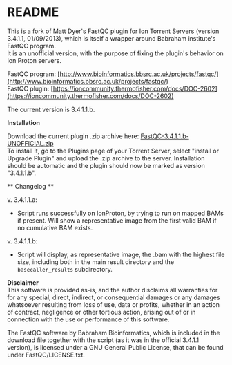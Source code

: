 # README #

This is a fork of Matt Dyer's FastQC plugin for Ion Torrent Servers (version 3.4.1.1, 01/09/2013), which is itself a wrapper around Babraham institute's FastQC program.  
It is an unofficial version, with the purpose of fixing the plugin's behavior on Ion Proton servers.  

FastQC program: [http://www.bioinformatics.bbsrc.ac.uk/projects/fastqc/](http://www.bioinformatics.bbsrc.ac.uk/projects/fastqc/)  
FastQC plugin: [https://ioncommunity.thermofisher.com/docs/DOC-2602](https://ioncommunity.thermofisher.com/docs/DOC-2602)

The current version is 3.4.1.1.b.

**Installation**  

Download the current plugin .zip archive here: [FastQC-3.4.1.1.b-UNOFFICIAL.zip](https://bitbucket.org/bioruffo/fastqc_plugin/downloads/FastQC-3.4.1.1.b-UNOFFICIAL.zip)  
To install it, go to the Plugins page of your Torrent Server, select "install or Upgrade Plugin" and upload the .zip archive to the server. Installation should be automatic and the plugin should now be marked as version "3.4.1.1.b".

** Changelog **  

v. 3.4.1.1.a:  
 * Script runs successfully on IonProton, by trying to run on mapped BAMs if present. Will show a representative image from the first valid BAM if no cumulative BAM exists.  

v. 3.4.1.1.b:  
 * Script will display, as representative image, the .bam with the highest file size, including both in the main result directory and the `basecaller_results` subdirectory.  
 
 **Disclaimer**  
This software is provided as-is, and the author disclaims all warranties for for any special, direct, indirect, or consequential damages or any damages whatsoever resulting from loss of use, data or profits, whether in an action of contract, negligence or other tortious action, arising out of or in connection with the use or performance of this software.  

The FastQC software by Babraham Bioinformatics, which is included in the download file together with the script (as it was in the official 3.4.1.1 version), is licensed under a GNU General Public License, that can be found under FastQC/LICENSE.txt.  
